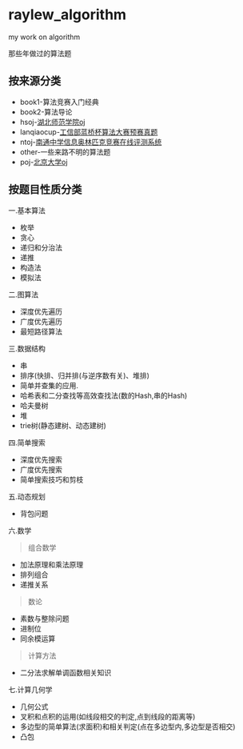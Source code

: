 # raylew_algorithm
my work on algorithm

那些年做过的算法题
## 按来源分类
* book1-算法竞赛入门经典
* book2-算法导论
* hsoj-[湖北师范学院oj](http://www.cs.hbnu.edu.cn/hsoj)
* lanqiaocup-[工信部蓝桥杯算法大赛预赛真题](http://www.lanqiao.org)
* ntoj-[南通中学信息奥林匹克竞赛在线评测系统](http://www.ntnoi.cn:8080/acmhome/welcome.do?method=index)
* other-一些来路不明的算法题
* poj-[北京大学oj](http://poj.org)

## 按题目性质分类
一.基本算法
* 枚举
* 贪心
* 递归和分治法
* 递推
* 构造法
* 模拟法

二.图算法
* 深度优先遍历
* 广度优先遍历
* 最短路径算法
  
三.数据结构
* 串
* 排序(快排、归并排(与逆序数有关)、堆排)
* 简单并查集的应用.
* 哈希表和二分查找等高效查找法(数的Hash,串的Hash)
* 哈夫曼树
* 堆
* trie树(静态建树、动态建树)

四.简单搜索
* 深度优先搜索
* 广度优先搜索
* 简单搜索技巧和剪枝

五.动态规划
* 背包问题

六.数学
>组合数学
* 加法原理和乘法原理
* 排列组合
* 递推关系
>数论
* 素数与整除问题
* 进制位
* 同余模运算
>计算方法
* 二分法求解单调函数相关知识

七.计算几何学
* 几何公式
* 叉积和点积的运用(如线段相交的判定,点到线段的距离等)
* 多边型的简单算法(求面积)和相关判定(点在多边型内,多边型是否相交)
* 凸包
